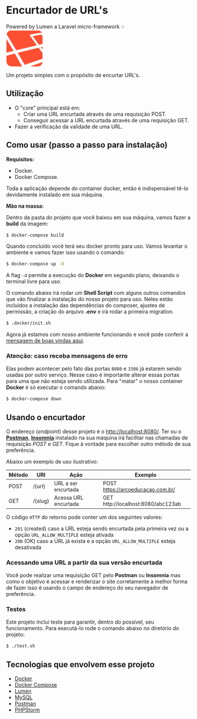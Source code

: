 # Encurtador de URL's 
Powered by Lumen a Laravel micro-framework 💡 <br/>
<img align="center" alt="Laravel" height="100" width="100" src="https://raw.githubusercontent.com/devicons/devicon/master/icons/laravel/laravel-plain.svg">

Um projeto simples com o propósito de encurtar URL's.

## Utilização

- O "core" principal está em:
    - Criar uma URL encurtada através de uma requisição POST.
    - Conseguir acessar a URL encurtada através de uma requisição GET.
- Fazer a verificação da validade de uma URL.


## Como usar (passo a passo para instalação)

**Requisitos:**
- Docker.
- Docker Compose.

Toda a aplicação depende do container docker, então é indispensável tê-lo devidamente instalado em sua máquina.

**Mão na massa:**

Dentro da pasta do projeto que você baixou em sua máquina, vamos fazer a **build** da imagem:

```bash
$ docker-compose build
```

Quando concluído você terá seu docker pronto para uso. Vamos levantar o ambiente e vamos fazer isso usando o comando:

```bash
$ docker-compose up -d
```
A flag `-d` permite a execução do **Docker** em segundo plano, deixando o terminal livre para uso.

O comando abaixo irá rodar um **Shell Script** com alguns outros comandos que vão finalizar a instalação do nosso projeto para uso. Neles estão incluídos a instalação das dependências do composer, ajustes de permissão, a criação do arquivo **.env** e irá rodar a primeira migration.
```bash
$ .docker/init.sh
```

Agora já estamos com nosso ambiente funcionando e você pode conferir a [mensagem de boas vindas aqui](http://localhost:8080/).

### Atenção: caso receba mensagens de erro

Elas podem acontecer pelo fato das portas `8080` e `3306` já estarem sendo usadas por outro serviço. Nesse caso é importante alterar essas portas para uma que não esteja sendo utilizada. Para "matar" o nosso container **Docker** é só executar o comando abaixo:

```bash
$ docker-compose down
```

## Usando o encurtador

O endereço (*endpoint*) desse projeto é o [http://localhost:8080/](http://localhost:8080/). Ter ou o [**Postman**](https://www.postman.com/), [**Insomnia**](https://insomnia.rest/) instalado na sua máquina irá facilitar nas chamadas de requisição *POST* e *GET*. Fique à vontade para escolher outro método de sua preferência.

Abaixo um exemplo de uso ilustrativo:

Método | URI           | Ação                 | Exemplo
-------|---------------|----------------------|-------------------
POST   | /{url}        | URL a ser encurtada  | POST https://arcoeducacao.com.br/
GET    | /{slug}       | Acessa URL encurtada | GET http://localhost:8080/abc123ab


O código `HTTP` do retorno pode conter um dos seguintes valores:
- `201` (created) caso a URL esteja sendo encurtada pela primeira vez ou a opção `URL_ALLOW_MULTIPLE` esteja ativada
- `200` (OK) caso a URL já exista e a opção `URL_ALLOW_MULTIPLE` esteja desativada

### Acessando uma URL a partir da sua versão encurtada

Você pode realizar uma requisição GET pelo **Postman** ou **Insomnia** mas como o objetivo é acessar e renderizar o site corretamente a melhor forma de fazer isso é usando o campo de endereço do seu navegador de preferência.

### Testes

Este projeto inclui teste para garantir, dentro do possível, seu funcionamento. Para executá-lo rode o comando abaixo no diretório do projeto:

```bash
$ ./test.sh
```

## Tecnologias que envolvem esse projeto

- [Docker](https://www.docker.com/)
- [Docker Compose](https://docs.docker.com/compose/)
- [Lumen](https://lumen.laravel.com/)
- [MySQL](https://www.mysql.com/)
- [Postman](https://www.postman.com/)
- [PHPStorm](https://www.jetbrains.com/pt-br/phpstorm/)
